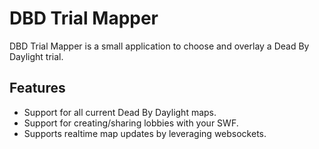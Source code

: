 # DBD Trial Mapper

DBD Trial Mapper is a small application to choose and overlay a Dead By Daylight trial.

## Features

- Support for all current Dead By Daylight maps.
- Support for creating/sharing lobbies with your SWF.
- Supports realtime map updates by leveraging websockets.